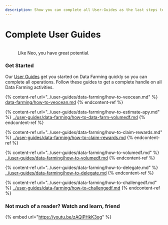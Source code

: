 ```yaml
---
description: Show you can complete all User-Guides as the last steps to master Data Farming!
---
```


# Complete User Guides

<figure><img src="../.gitbook/assets/gif/neo-kinda-martial-arts.gif" alt=""><figcaption><p>Like Neo, you have great potential.</p></figcaption></figure>

### Get Started

Our [User Guides](../user-guides/data-farming/README.md) get you started on Data Farming quickly so you can complete all operations. Follow these guides to get a complete handle on all Data Farming activities.

{% content-ref url="../user-guides/data-farming/how-to-veocean.md" %}
[data-farming/how-to-veocean.md](../user-guides/data-farming/how-to-veocean.md)
{% endcontent-ref %}

{% content-ref url="../user-guides/data-farming/how-to-estimate-apy.md" %}
[../user-guides/data-farming/how-to-data-farm-volumedf.md](../user-guides/data-farming/how-to-estimate-apy.md)
{% endcontent-ref %}

{% content-ref url="../user-guides/data-farming/how-to-claim-rewards.md" %}
[../user-guides/data-farming/how-to-claim-rewards.md](../user-guides/data-farming/how-to-claim-rewards.md)
{% endcontent-ref %}

{% content-ref url="../user-guides/data-farming/how-to-volumedf.md" %}
[../user-guides/data-farming/how-to-volumedf.md](../user-guides/data-farming/how-to-volumedf.md)
{% endcontent-ref %}

{% content-ref url="../user-guides/data-farming/how-to-delegate.md" %}
[../user-guides/data-farming/how-to-delegate.md](../user-guides/data-farming/how-to-delegate.md)
{% endcontent-ref %}

{% content-ref url="../user-guides/data-farming/how-to-challengedf.md" %}
[../user-guides/data-farming/how-to-challengedf.md](../user-guides/data-farming/how-to-challengedf.md)
{% endcontent-ref %}

### Not much of a reader? Watch and learn, friend

{% embed url="https://youtu.be/zAQlPHkK3og" %}
